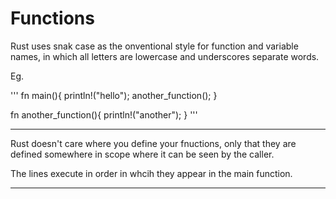 # Functions

Rust uses snak case as the onventional style for function and variable names, in which all letters are lowercase and underscores separate words.

Eg.

'''
fn main(){
println!("hello");
another_function();
}

fn another_function(){
println!("another");
}
'''

----------------

Rust doesn't care where you define your fnuctions, only that they are defined somewhere in scope where it can be seen by the caller.

The lines execute in order in whcih they appear in the main function.

--------------

